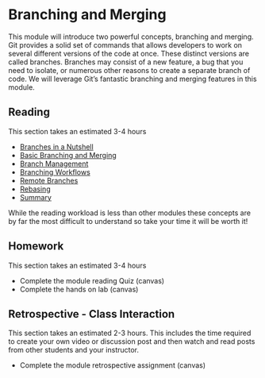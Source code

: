# Branching and Merging

This module will introduce two powerful concepts, branching and merging.
Git provides a solid set of commands that allows developers to work on
several different versions of the code at once. These distinct versions
are called branches. Branches may consist of a new feature, a bug that
you need to isolate, or numerous other reasons to create a separate
branch of code. We will leverage Git’s fantastic branching and merging
features in this module.

## Reading

This section takes an estimated 3-4 hours

- [Branches in a Nutshell](https://git-scm.com/book/en/v2/Git-Branching-Branches-in-a-Nutshell)
- [Basic Branching and Merging](https://git-scm.com/book/en/v2/Git-Branching-Basic-Branching-and-Merging)
- [Branch Management](https://git-scm.com/book/en/v2/Git-Branching-Branch-Management)
- [Branching Workflows](https://git-scm.com/book/en/v2/Git-Branching-Branching-Workflows)
- [Remote Branches](https://git-scm.com/book/en/v2/Git-Branching-Remote-Branches)
- [Rebasing](https://git-scm.com/book/en/v2/Git-Branching-Rebasing)
- [Summary](https://git-scm.com/book/en/v2/Git-Branching-Summary)

While the reading workload is less than other modules these concepts are
by far the most difficult to understand so take your time it will be
worth it!

## Homework

This section takes an estimated 3-4 hours

- Complete the module reading Quiz (canvas)
- Complete the hands on lab (canvas)

## Retrospective - Class Interaction

This section takes an estimated 2-3 hours. This includes the time
required to create your own video or discussion post and then watch and
read posts from other students and your instructor.

- Complete the module retrospective assignment (canvas)
